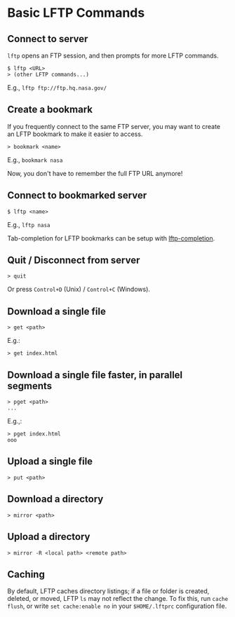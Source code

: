 # Basic LFTP Commands

## Connect to server

`lftp` opens an FTP session, and then prompts for more LFTP commands.

```
$ lftp <URL>
> (other LFTP commands...)
```

E.g., `lftp ftp://ftp.hq.nasa.gov/`

## Create a bookmark

If you frequently connect to the same FTP server, you may want to create an LFTP bookmark to make it easier to access.

```
> bookmark <name>
```

E.g., `bookmark nasa`

Now, you don't have to remember the full FTP URL anymore!

## Connect to bookmarked server

```
$ lftp <name>
```

E.g., `lftp nasa`

Tab-completion for LFTP bookmarks can be setup with [lftp-completion](https://github.com/mcandre/lftp-completion).

## Quit / Disconnect from server

```
> quit
```

Or press `Control+D` (Unix) / `Control+C` (Windows).

## Download a single file

```
> get <path>
```

E.g.:

```
> get index.html
```

## Download a single file faster, in parallel segments

```
> pget <path>
...
```

E.g.,:

```
> pget index.html
ooo
```

## Upload a single file

```
> put <path>
```

## Download a directory

```
> mirror <path>
```

## Upload a directory

```
> mirror -R <local path> <remote path>
```

## Caching

By default, LFTP caches directory listings; if a file or folder is created, deleted, or moved, LFTP `ls` may not reflect the change. To fix this, run `cache flush`, or write `set cache:enable no` in your `$HOME/.lftprc` configuration file.